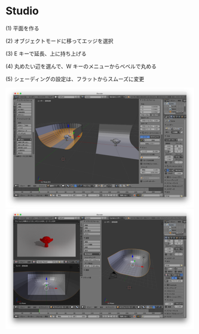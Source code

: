 # Studio  

(1) 平面を作る  

(2) オブジェクトモードに移ってエッジを選択  

(3) E キーで延長、上に持ち上げる  

(4) 丸めたい辺を選んで、W キーのメニューからベベルで丸める  

(5) シェーディングの設定は、フラットからスムーズに変更  

![photo](photo/Studio-02.png)  
![photo](photo/Studio-01.png)  